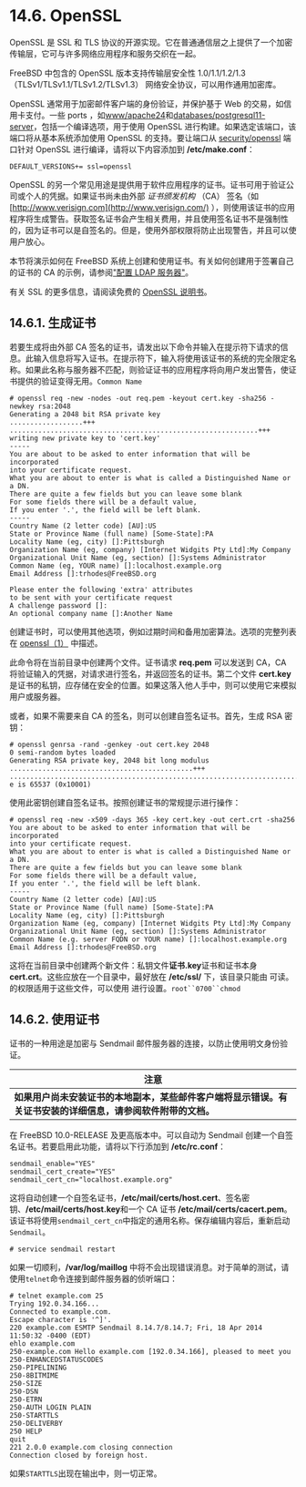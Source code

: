 # 14.6. OpenSSL

OpenSSL 是 SSL 和 TLS 协议的开源实现。它在普通通信层之上提供了一个加密传输层，它可与许多网络应用程序和服务交织在一起。

FreeBSD 中包含的 OpenSSL 版本支持传输层安全性 1.0/1.1/1.2/1.3 （TLSv1/TLSv1.1/TLSv1.2/TLSv1.3） 网络安全协议，可以用作通用加密库。

OpenSSL 通常用于加密邮件客户端的身份验证，并保护基于 Web 的交易，如信用卡支付。一些 ports ，如[www/apache24](https://cgit.freebsd.org/ports/tree/www/apache24/pkg-descr)和[databases/postgresql11-server](https://cgit.freebsd.org/ports/tree/databases/postgresql11-server/pkg-descr)，包括一个编译选项，用于使用 OpenSSL 进行构建。如果选定该端口，该端口将从基本系统添加使用 OpenSSL 的支持。要让端口从 [security/openssl](https://cgit.freebsd.org/ports/tree/security/openssl/pkg-descr) 端口针对 OpenSSL 进行编译，请将以下内容添加到 **/etc/make.conf**：

```
DEFAULT_VERSIONS+= ssl=openssl
```

OpenSSL 的另一个常见用途是提供用于软件应用程序的证书。证书可用于验证公司或个人的凭据。如果证书尚未由外部 *证书颁发机构* （CA） 签名（如 [http://www.verisign.com](http://www.verisign.com/) ），则使用该证书的应用程序将生成警告。获取签名证书会产生相关费用，并且使用签名证书不是强制性的，因为证书可以是自签名的。但是，使用外部权限将防止出现警告，并且可以使用户放心。

本节将演示如何在 FreeBSD 系统上创建和使用证书。有关如何创建用于签署自己的证书的 CA 的示例，请参阅["配置 LDAP 服务器"](https://docs.freebsd.org/en/books/handbook/network-servers/index.html#ldap-config)。

有关 SSL 的更多信息，请阅读免费的 [OpenSSL 说明书](https://www.feistyduck.com/books/openssl-cookbook/)。

## 14.6.1. 生成证书

若要生成将由外部 CA 签名的证书，请发出以下命令并输入在提示符下请求的信息。此输入信息将写入证书。在提示符下，输入将使用该证书的系统的完全限定名称。如果此名称与服务器不匹配，则验证证书的应用程序将向用户发出警告，使证书提供的验证变得无用。`Common Name`

```
# openssl req -new -nodes -out req.pem -keyout cert.key -sha256 -newkey rsa:2048
Generating a 2048 bit RSA private key
..................+++
.............................................................+++
writing new private key to 'cert.key'
-----
You are about to be asked to enter information that will be incorporated
into your certificate request.
What you are about to enter is what is called a Distinguished Name or a DN.
There are quite a few fields but you can leave some blank
For some fields there will be a default value,
If you enter '.', the field will be left blank.
-----
Country Name (2 letter code) [AU]:US
State or Province Name (full name) [Some-State]:PA
Locality Name (eg, city) []:Pittsburgh
Organization Name (eg, company) [Internet Widgits Pty Ltd]:My Company
Organizational Unit Name (eg, section) []:Systems Administrator
Common Name (eg, YOUR name) []:localhost.example.org
Email Address []:trhodes@FreeBSD.org

Please enter the following 'extra' attributes
to be sent with your certificate request
A challenge password []:
An optional company name []:Another Name
```

创建证书时，可以使用其他选项，例如过期时间和备用加密算法。选项的完整列表在 [openssl（1）](https://www.freebsd.org/cgi/man.cgi?query=openssl&sektion=1&format=html) 中描述。

此命令将在当前目录中创建两个文件。证书请求 **req.pem** 可以发送到 CA，CA 将验证输入的凭据，对请求进行签名，并返回签名的证书。第二个文件 **cert.key** 是证书的私钥，应存储在安全的位置。如果这落入他人手中，则可以使用它来模拟用户或服务器。

或者，如果不需要来自 CA 的签名，则可以创建自签名证书。首先，生成 RSA 密钥：

```
# openssl genrsa -rand -genkey -out cert.key 2048
0 semi-random bytes loaded
Generating RSA private key, 2048 bit long modulus
.............................................+++
.................................................................................................................+++
e is 65537 (0x10001)
```

使用此密钥创建自签名证书。按照创建证书的常规提示进行操作：

```
# openssl req -new -x509 -days 365 -key cert.key -out cert.crt -sha256
You are about to be asked to enter information that will be incorporated
into your certificate request.
What you are about to enter is what is called a Distinguished Name or a DN.
There are quite a few fields but you can leave some blank
For some fields there will be a default value,
If you enter '.', the field will be left blank.
-----
Country Name (2 letter code) [AU]:US
State or Province Name (full name) [Some-State]:PA
Locality Name (eg, city) []:Pittsburgh
Organization Name (eg, company) [Internet Widgits Pty Ltd]:My Company
Organizational Unit Name (eg, section) []:Systems Administrator
Common Name (e.g. server FQDN or YOUR name) []:localhost.example.org
Email Address []:trhodes@FreeBSD.org
```

这将在当前目录中创建两个新文件：私钥文件**证书.key**证书和证书本身 **cert.crt**。这些应放在一个目录中，最好放在 **/etc/ssl/** 下，该目录只能由 可读。的权限适用于这些文件，可以使用 进行设置。`root``0700``chmod`

## 14.6.2. 使用证书

证书的一种用途是加密与 Sendmail 邮件服务器的连接，以防止使用明文身份验证。

| 注意                                                         |
| ------------------------------------------------------------ |
| **如果用户尚未安装证书的本地副本，某些邮件客户端将显示错误。有关证书安装的详细信息，请参阅软件附带的文档。** |

在 FreeBSD 10.0-RELEASE 及更高版本中。可以自动为 Sendmail 创建一个自签名证书。若要启用此功能，请将以下行添加到 **/etc/rc.conf**：

```
sendmail_enable="YES"
sendmail_cert_create="YES"
sendmail_cert_cn="localhost.example.org"
```

这将自动创建一个自签名证书，**/etc/mail/certs/host.cert**、签名密钥、**/etc/mail/certs/host.key**和一个 CA 证书 **/etc/mail/certs/cacert.pem**。该证书将使用`sendmail_cert_cn`中指定的通用名称。保存编辑内容后，重新启动`Sendmail`。

```
# service sendmail restart
```

如果一切顺利，**/var/log/maillog** 中将不会出现错误消息。对于简单的测试，请使用`telnet`命令连接到邮件服务器的侦听端口：

```
# telnet example.com 25
Trying 192.0.34.166...
Connected to example.com.
Escape character is '^]'.
220 example.com ESMTP Sendmail 8.14.7/8.14.7; Fri, 18 Apr 2014 11:50:32 -0400 (EDT)
ehlo example.com
250-example.com Hello example.com [192.0.34.166], pleased to meet you
250-ENHANCEDSTATUSCODES
250-PIPELINING
250-8BITMIME
250-SIZE
250-DSN
250-ETRN
250-AUTH LOGIN PLAIN
250-STARTTLS
250-DELIVERBY
250 HELP
quit
221 2.0.0 example.com closing connection
Connection closed by foreign host.
```

如果`STARTTLS`出现在输出中，则一切正常。
